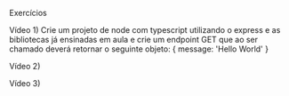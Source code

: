 Exercícios


Vídeo 1) 
Crie um projeto de node com typescript utilizando o express e as bibliotecas já ensinadas em aula e crie um endpoint GET que ao ser chamado deverá retornar o seguinte objeto: { message: 'Hello World' }

Vídeo 2) 



Vídeo 3) 